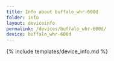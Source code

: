 ```yaml
---
title: Info about buffalo_whr-600d
folder: info
layout: deviceinfo
permalink: /devices/buffalo_whr-600d/
device: buffalo_whr-600d
---
```

{% include templates/device_info.md %}
